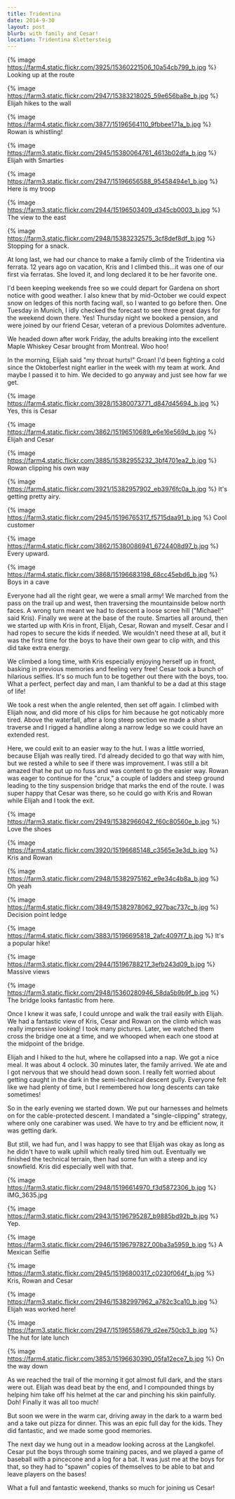 ```yaml
---
title: Tridentina
date: 2014-9-30
layout: post
blurb: with family and Cesar!
location: Tridentina Klettersteig
---
```


{% image https://farm4.static.flickr.com/3925/15360221506_10a54cb799_b.jpg %}
Looking up at the route



{% image https://farm3.static.flickr.com/2947/15383218025_59e656ba8e_b.jpg %}
Elijah hikes to the wall



{% image https://farm4.static.flickr.com/3877/15196564110_9fbbee171a_b.jpg %}
Rowan is whistling!



{% image https://farm3.static.flickr.com/2945/15380064761_4613b02dfa_b.jpg %}
Elijah with Smarties



{% image https://farm3.static.flickr.com/2947/15196656588_95458494e1_b.jpg %}
Here is my troop



{% image https://farm3.static.flickr.com/2944/15196503409_d345cb0003_b.jpg %}
The view to the east



{% image https://farm3.static.flickr.com/2948/15383232575_3cf8def8df_b.jpg %}
Stopping for a snack.



At long last, we had our chance to make a family climb of the Tridentina via
ferrata. 12 years ago on vacation, Kris and I climbed this...it was one of our
first via ferratas. She loved it, and long declared it to be her favorite one.

I'd been keeping weekends free so we could depart for Gardena on short notice
with good weather. I also knew that by mid-October we could expect snow on
ledges of this north facing wall, so I wanted to go before then. One Tuesday in
Munich, I idly checked the forecast to see three great days for the weekend down
there. Yes! Thursday night we booked a pension, and were joined by our friend
Cesar, veteran of a previous Dolomites adventure.

We headed down after work Friday, the adults breaking into the excellent Maple
Whiskey Cesar brought from Montreal. Woo hoo!

In the morning, Elijah said "my throat hurts!" Groan! I'd been fighting a cold
since the Oktoberfest night earlier in the week with my team at work. And maybe
I passed it to him. We decided to go anyway and just see how far we get.

{% image https://farm4.static.flickr.com/3928/15380073771_d847d45694_b.jpg %}
Yes, this is Cesar



{% image https://farm4.static.flickr.com/3862/15196510689_e6e16e569d_b.jpg %}
Elijah and Cesar



{% image https://farm4.static.flickr.com/3885/15382955232_3bf4701ea2_b.jpg %}
Rowan clipping his own way



{% image https://farm4.static.flickr.com/3921/15382957902_eb3976fc0a_b.jpg %}
It's getting pretty airy.



{% image https://farm3.static.flickr.com/2945/15196765317_f5715daa91_b.jpg %}
Cool customer



{% image https://farm4.static.flickr.com/3862/15380086941_6724408d97_b.jpg %}
Every upward.



{% image https://farm4.static.flickr.com/3868/15196683198_68cc45ebd6_b.jpg %}
Boys in a cave



Everyone had all the right gear, we were a small army! We marched from the pass
on the trail up and west, then traversing the mountainside below north faces. A
wrong turn meant we had to descent a loose scree hill ("Michael!" said
Kris). Finally we were at the base of the route. Smarties all around, then we
started up with Kris in front, Elijah, Cesar, Rowan and myself. Cesar and I had
ropes to secure the kids if needed. We wouldn't need these at all, but it was
the first time for the boys to have their own gear to clip with, and this did
take extra energy.

We climbed a long time, with Kris especially enjoying herself up in front,
basking in previous memories and feeling very free! Cesar took a bunch of
hilarious selfies. It's so much fun to be together out there with the boys,
too. What a perfect, perfect day and man, I am thankful to be a dad at this
stage of life!

We took a rest when the angle relented, then set off again. I climbed with
Elijah now, and did more of his clips for him because he got noticably more
tired. Above the waterfall, after a long steep section we made a short traverse
and I rigged a handline along a narrow ledge so we could have an extended rest.

Here, we could exit to an easier way to the hut. I was a little worried, because
Elijah was really tired. I'd already decided to go that way with him, but we
rested a while to see if there was improvement. I was still a bit amazed that he
put up no fuss and was content to go the easier way. Rowan was eager to continue
for the "crux," a couple of ladders and steep ground leading to the tiny
suspension bridge that marks the end of the route. I was super happy that Cesar
was there, so he could go with Kris and Rowan while Elijah and I took the exit.

{% image https://farm3.static.flickr.com/2949/15382966042_f60c80560e_b.jpg %}
Love the shoes



{% image https://farm4.static.flickr.com/3920/15196685148_c3565e3e3d_b.jpg %}
Kris and Rowan



{% image https://farm3.static.flickr.com/2948/15382975162_e9e34c4b8a_b.jpg %}
Oh yeah



{% image https://farm4.static.flickr.com/3849/15382978062_927bac737c_b.jpg %}
Decision point ledge



{% image https://farm4.static.flickr.com/3883/15196695818_2afc4097f7_b.jpg %}
It's a popular hike!



{% image https://farm3.static.flickr.com/2944/15196788217_3efb243d09_b.jpg %}
Massive views



{% image https://farm3.static.flickr.com/2948/15360280946_58da5b9b9f_b.jpg %}
The bridge looks fantastic from here.



Once I knew it was safe, I could unrope and walk the trail easily with
Elijah. We had a fantastic view of Kris, Cesar and Rowan on the climb which was
really impressive looking! I took many pictures. Later, we watched them cross
the bridge one at a time, and we whooped when each one stood at the midpoint of
the bridge.

Elijah and I hiked to the hut, where he collapsed into a nap. We got a nice
meal. It was about 4 oclock. 30 minutes later, the family arrived. We ate and I
got nervous that we should head down soon. I really felt worried about getting
caught in the dark in the semi-technical descent gully. Everyone felt like we
had plenty of time, but I remembered how long descents can take sometimes!

So in the early evening we started down. We put our harnesses and helmets on for
the cable-protected descent. I mandated a "single-clipping" strategy, where only
one carabiner was used. We have to try and be efficient now, it was getting
dark.

But still, we had fun, and I was happy to see that Elijah was okay as long as he
didn't have to walk uphill which really tired him out. Eventually we finished
the technical terrain, then had some fun with a steep and icy snowfield. Kris
did especially well with that.

{% image https://farm3.static.flickr.com/2948/15196614970_f3d5872306_b.jpg %}
IMG_3635.jpg



{% image https://farm3.static.flickr.com/2943/15196795287_b9885bd92b_b.jpg %}
Yep.



{% image https://farm3.static.flickr.com/2946/15196797827_00ba3a5959_b.jpg %}
A Mexican Selfie



{% image https://farm3.static.flickr.com/2945/15196800317_c0230f064f_b.jpg %}
Kris, Rowan and Cesar



{% image https://farm3.static.flickr.com/2946/15382997962_a782c3ca10_b.jpg %}
Elijah was worked here!



{% image https://farm3.static.flickr.com/2947/15196558679_d2ee750cb3_b.jpg %}
The hut for late lunch



{% image https://farm4.static.flickr.com/3853/15196630390_05fa12ece7_b.jpg %}
On the way down



As we reached the trail of the morning it got almost full dark, and the stars
were out. Elijah was dead beat by the end, and I compounded things by helping
him take off his helmet at the car and pinching his skin painfully. Doh! Finally
it was all too much!

But soon we were in the warm car, driving away in the dark to a warm bed and a
take out pizza for dinner. This was an epic full day for the kids. They did
fantastic, and we made some good memories.

The next day we hung out in a meadow looking across at the Langkofel. Cesar put
the boys through some training paces, and we played a game of baseball with a
pincecone and a log for a bat. It was just me at the boys for that, so they had
to "spawn" copies of themselves to be able to bat and leave players on the
bases!

What a full and fantastic weekend, thanks so much for joining us Cesar!



